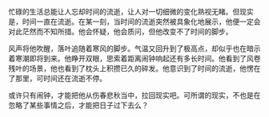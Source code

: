 忙碌的生活总能让人忘却时间的流逝，让人对一切细微的变化熟视无睹。但现实是，时间一直在流逝。在某一刻，当时间的流逝突然被具象化地展示，他便一定会对此茫然而不知所措。他会怀疑，他会质问，但他改变不了时间的脚步。

风声将他吹醒，落叶追随着寒风的脚步。气温又回升到了极高点，却似乎也在暗示着寒潮即将到来。他睁开双眼，思索着距离闹钟响起还有多长时间。他看到了风卷残叶的场景，他也看到了枕头上积攒已久的碎发。他意识到了时间的流逝，他愣在了那里，可时间还在流逝不停。

或许只有闹钟，才能把他从伤春悲秋当中，拉回现实吧。可所谓的现实，不也是在忽略了某些事情之后，才能把日子过下去么？